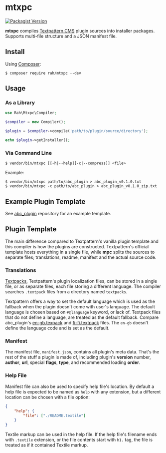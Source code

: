 mtxpc
=====

[![Packagist Version](https://img.shields.io/packagist/v/rah/mtxpc)](https://packagist.org/packages/rah/mtxpc)

**mtxpc** compiles [Textpattern CMS](https://textpattern.com) plugin sources into installer packages. Supports multi-file structure and a JSON manifest file.

Install
-----

Using [Composer](https://getcomposer.org):

```shell
$ composer require rah/mtxpc --dev
```

Usage
-----

### As a Library

```php
use Rah\Mtxpc\Compiler;

$compiler = new Compiler();

$plugin = $compiler->compile('path/to/plugin/source/directory');

echo $plugin->getInstaller();
```

### Via Command Line

```shell
$ vendor/bin/mtxpc [[-h|--help][-c|--compress]] <file>
```

Example:

```shell
$ vendor/bin/mtxpc path/to/abc_plugin > abc_plugin_v0.1.0.txt
$ vendor/bin/mtxpc -c path/to/abc_plugin > abc_plugin_v0.1.0_zip.txt
```

Example Plugin Template
-----

See [abc_plugin](https://github.com/gocom/abc_plugin) repository for an example template.

Plugin Template
-----

The main difference compared to Textpattern's vanilla plugin template and this compiler is how the plugins are constructed. Textpattern's official template hosts everything in a single file, while **mpc** splits the sources to separate files; translations, readme, manifest and the actual source code.

### Translations

[Textpacks](https://forum.textpattern.com/viewtopic.php?id=33182), Textpattern's plugin localization files, can be stored in a single file, or as separate files, each file storing a different language. The compiler searches `.textpack` files from a directory named `textpacks`.

Textpattern offers a way to set the default language which is used as the fallback when the plugin doesn't come with user's language. The default language is chosen based on `#@language` keyword, or lack of. Textpack files that do not define a language, are treated as the default fallback. Compare abc_plugin's [en-gb.texpack](https://github.com/gocom/abc_plugin/blob/master/textpack/en-gb.textpack) and [fi-fi.textpack](https://github.com/gocom/abc_plugin/blob/master/textpack/fi-fi.textpack) files. The `en-gb` doesn't define the language code and is set as the default.

### Manifest

The manifest file, `manifest.json`, contains all plugin's meta data. That's the rest of the stuff a plugin is made of, including plugin's **version** number, **author**, **url**, special **flags**, **type**, and recommended loading **order**.

### Help File

Manifest file can also be used to specify help file's location. By default a help file is expected to be named as `help` with any extension, but a different location can be chosen with a file option:

```json
{
    "help": {
        "file": ["./README.textile"]
    }
}
```

Textile markup can be used in the help file. If the help file's filename ends with `.textile` extension, or the file contents start with `h1.` tag, the file is treated as if it contained Textile markup.
